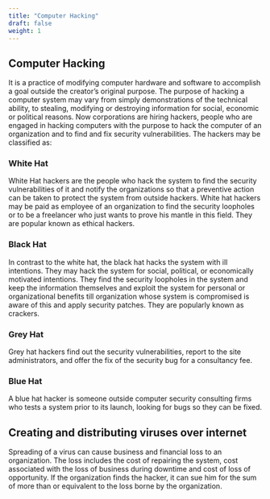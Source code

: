 ```yaml
---
title: "Computer Hacking"
draft: false
weight: 1
---
```


## Computer Hacking
It is a practice of modifying computer hardware and software to accomplish a goal outside the creator’s original purpose. The purpose of hacking a computer system may vary from simply demonstrations of the technical ability, to stealing, modifying or destroying information for social, economic or political reasons. Now corporations are hiring hackers, people who are engaged in hacking computers with the purpose to hack the computer of an organization and to find and fix security vulnerabilities. The hackers may be classified as:

### White Hat
White Hat hackers are the people who hack the system to find the security vulnerabilities of it and notify the organizations so that a preventive action can be taken to protect the system from outside hackers. White hat hackers may be paid as employee of an organization to find the security loopholes or to be a freelancer who just wants to prove his mantle in this field. They are popular known as ethical hackers. 

### Black Hat
In contrast to the white hat, the black hat hacks the system with ill intentions. They may hack the system for social, political, or economically motivated intentions. They find the security loopholes in the system and keep the information themselves and exploit the system for personal or organizational benefits till organization whose system is compromised is aware of this and apply security patches. They are popularly known as crackers.

### Grey Hat
Grey hat hackers find out the security vulnerabilities, report to the site administrators, and offer the fix of the security bug for a consultancy fee. 

### Blue Hat
A blue hat hacker is someone outside computer security consulting firms who tests a system prior to its launch, looking for bugs so they can be fixed.

## Creating and distributing viruses over internet
Spreading of a virus can cause business and financial loss to an organization. The loss includes the cost of repairing the system, cost associated with the loss of business during downtime and cost of loss of opportunity. If the organization finds the hacker, it can sue him for the sum of more than or equivalent to the loss borne by the organization.